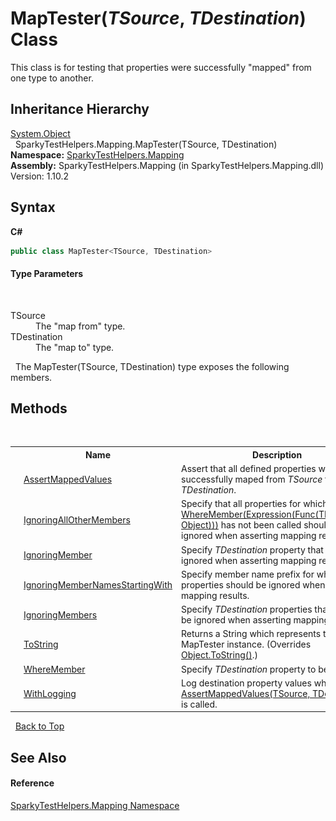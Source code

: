 # MapTester(*TSource*, *TDestination*) Class
 

This class is for testing that properties were successfully "mapped" from one type to another.


## Inheritance Hierarchy
<a href="http://msdn2.microsoft.com/en-us/library/e5kfa45b" target="_blank">System.Object</a><br />&nbsp;&nbsp;SparkyTestHelpers.Mapping.MapTester(TSource, TDestination)<br />
**Namespace:**&nbsp;<a href="N_SparkyTestHelpers_Mapping.md">SparkyTestHelpers.Mapping</a><br />**Assembly:**&nbsp;SparkyTestHelpers.Mapping (in SparkyTestHelpers.Mapping.dll) Version: 1.10.2

## Syntax

**C#**<br />
``` C#
public class MapTester<TSource, TDestination>

```


#### Type Parameters
&nbsp;<dl><dt>TSource</dt><dd>The "map from" type.</dd><dt>TDestination</dt><dd>The "map to" type.</dd></dl>&nbsp;
The MapTester(TSource, TDestination) type exposes the following members.


## Methods
&nbsp;<table><tr><th></th><th>Name</th><th>Description</th></tr><tr><td>![Public method](media/pubmethod.gif "Public method")![Code example](media/CodeExample.png "Code example")</td><td><a href="M_SparkyTestHelpers_Mapping_MapTester_2_AssertMappedValues.md">AssertMappedValues</a></td><td>
Assert that all defined properties were successfully maped from *TSource* to *TDestination*.</td></tr><tr><td>![Public method](media/pubmethod.gif "Public method")</td><td><a href="M_SparkyTestHelpers_Mapping_MapTester_2_IgnoringAllOtherMembers.md">IgnoringAllOtherMembers</a></td><td>
Specify that all properties for which <a href="M_SparkyTestHelpers_Mapping_MapTester_2_WhereMember.md">WhereMember(Expression(Func(TDestination, Object)))</a> has not been called should be ignored when asserting mapping results.</td></tr><tr><td>![Public method](media/pubmethod.gif "Public method")![Code example](media/CodeExample.png "Code example")</td><td><a href="M_SparkyTestHelpers_Mapping_MapTester_2_IgnoringMember.md">IgnoringMember</a></td><td>
Specify *TDestination* property that should be ignored when asserting mapping results.</td></tr><tr><td>![Public method](media/pubmethod.gif "Public method")</td><td><a href="M_SparkyTestHelpers_Mapping_MapTester_2_IgnoringMemberNamesStartingWith.md">IgnoringMemberNamesStartingWith</a></td><td>
Specify member name prefix for which properties should be ignored when asserting mapping results.</td></tr><tr><td>![Public method](media/pubmethod.gif "Public method")![Code example](media/CodeExample.png "Code example")</td><td><a href="M_SparkyTestHelpers_Mapping_MapTester_2_IgnoringMembers.md">IgnoringMembers</a></td><td>
Specify *TDestination* properties that should be ignored when asserting mapping results.</td></tr><tr><td>![Public method](media/pubmethod.gif "Public method")</td><td><a href="M_SparkyTestHelpers_Mapping_MapTester_2_ToString.md">ToString</a></td><td>
Returns a String which represents the MapTester instance.
 (Overrides <a href="http://msdn2.microsoft.com/en-us/library/7bxwbwt2" target="_blank">Object.ToString()</a>.)</td></tr><tr><td>![Public method](media/pubmethod.gif "Public method")![Code example](media/CodeExample.png "Code example")</td><td><a href="M_SparkyTestHelpers_Mapping_MapTester_2_WhereMember.md">WhereMember</a></td><td>
Specify *TDestination* property to be tested.</td></tr><tr><td>![Public method](media/pubmethod.gif "Public method")</td><td><a href="M_SparkyTestHelpers_Mapping_MapTester_2_WithLogging.md">WithLogging</a></td><td>
Log destination property values when <a href="M_SparkyTestHelpers_Mapping_MapTester_2_AssertMappedValues.md">AssertMappedValues(TSource, TDestination)</a> is called.</td></tr></table>&nbsp;
<a href="#maptester(*tsource*,-*tdestination*)-class.md">Back to Top</a>

## See Also


#### Reference
<a href="N_SparkyTestHelpers_Mapping.md">SparkyTestHelpers.Mapping Namespace</a><br />